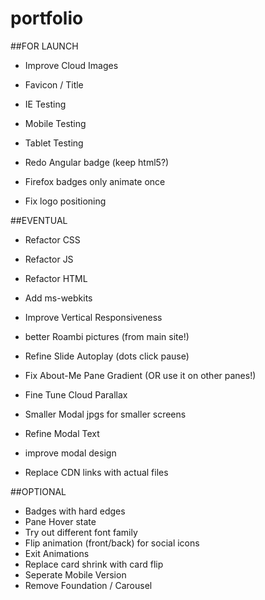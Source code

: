 # portfolio

##FOR LAUNCH
* Improve Cloud Images
* Favicon / Title

* IE Testing
* Mobile Testing
* Tablet Testing
* Redo Angular badge (keep html5?)

* Firefox badges only animate once
* Fix logo positioning

##EVENTUAL
* Refactor CSS
* Refactor JS
* Refactor HTML

* Add ms-webkits
* Improve Vertical Responsiveness
* better Roambi pictures (from main site!)
* Refine Slide Autoplay (dots click pause)
* Fix About-Me Pane Gradient (OR use it on other panes!)
* Fine Tune Cloud Parallax
* Smaller Modal jpgs for smaller screens
* Refine Modal Text
* improve modal design
* Replace CDN links with actual files

##OPTIONAL
* Badges with hard edges
* Pane Hover state
* Try out different font family
* Flip animation (front/back) for social icons
* Exit Animations
* Replace card shrink with card flip
* Seperate Mobile Version
* Remove Foundation / Carousel

